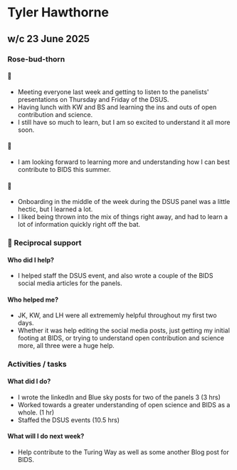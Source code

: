 # Tyler Hawthorne

## w/c 23 June 2025

### Rose-bud-thorn

#### 🌹

* Meeting everyone last week and getting to listen to the panelists' presentations on Thursday and Friday of the DSUS.
* Having lunch with KW and BS and learning the ins and outs of open contribution and science.
* I still have so much to learn, but I am so excited to understand it all more soon. 

#### 🌱

* I am looking forward to learning more and understanding how I can best contribute to BIDS this summer. 

#### 🌵   

* Onboarding in the middle of the week during the DSUS panel was a little hectic, but I learned a lot.
* I liked being thrown into the mix of things right away, and had to learn a lot of information quickly right off the bat. 

### 🤝 Reciprocal support

#### Who did I help?

* I helped staff the DSUS event, and also wrote a couple of the BIDS social media articles for the panels. 

#### Who helped me?

* JK, KW, and LH were all extrememly helpful throughout my first two days.
* Whether it was help editing the social media posts, just getting my initial footing at BIDS, or trying to understand open contribution and science more, all three were   a huge help. 

### Activities / tasks

#### What did I do?

* I wrote the linkedIn and Blue sky posts for two of the panels 3 (3 hrs)
* Worked towards a greater understanding of open science and BIDS as a whole. (1 hr)
* Staffed the DSUS events (10.5 hrs)

#### What will I do next week?

* Help contribute to the Turing Way as well as some another Blog post for BIDS.
